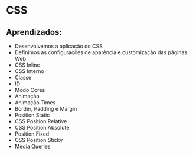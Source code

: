 # CSS

## Aprendizados:

- Desenvolvemos a aplicação do CSS
- Definimos as configurações de aparência e customização das páginas Web
- CSS Inline
- CSS Interno
- Classe
- ID
- Modo Cores
- Animação
- Animação Times
- Border, Padding e Margin
- Position Static
- CSS Position Relative
- CSS Position Absolute
- Position Fixed
- CSS Position Sticky
- Media Queries

 
